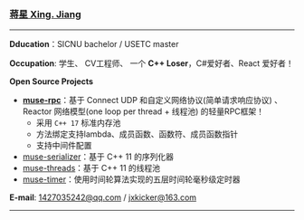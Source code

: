 ### [蒋星 Xing. Jiang](#)
-----
**Dducation**：SICNU bachelor / USETC master

**Occupation**: 学生、 CV工程师、 一个 **C++ Loser**，C#爱好者、React 爱好者！

**Open Source Projects**
* [**muse-rpc**](https://github.com/sorise/muse-rpc)：基于 Connect UDP 和自定义网络协议(简单请求响应协议) 、Reactor 网络模型(one loop per thread + 线程池) 的轻量RPC框架！
  * 采用 `C++ 17` 标准内存池
  * 方法绑定支持lambda、成员函数、函数符、成员函数指针
  * 支持中间件配置
* [muse-serializer](https://github.com/sorise/muse-serializer)：基于 C++ 11 的序列化器
* [muse-threads](https://github.com/sorise/muse-threads)：基于 C++ 11 的线程池
* [muse-timer](https://github.com/sorise/muse-timer)：使用时间轮算法实现的五层时间轮毫秒级定时器

**E-mail**: 1427035242@qq.com / jxkicker@163.com

----
